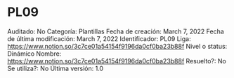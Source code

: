 # PL09

Auditado: No
Categoría: Plantillas
Fecha de creación: March 7, 2022
Fecha de última modificación: March 7, 2022
Identificador: PL09
Liga: https://www.notion.so/3c7ce01a54154f9196da0cf0ba23b88f 
Nivel o status: Dinámico
Nombre: https://www.notion.so/3c7ce01a54154f9196da0cf0ba23b88f 
Resuelto?: No
Se utiliza?: No
Última versión: 1.0
